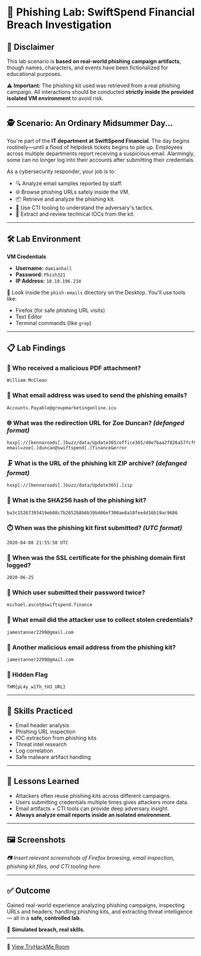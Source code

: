 # 🎯 Phishing Lab: SwiftSpend Financial Breach Investigation

## 📘 Disclaimer

This lab scenario is **based on real-world phishing campaign artifacts**, though names, characters, and events have been fictionalized for educational purposes.

⚠️ **Important:** The phishing kit used was retrieved from a real phishing campaign. All interactions should be conducted **strictly inside the provided isolated VM environment** to avoid risk.

---

## 🕵️ Scenario: An Ordinary Midsummer Day...

You're part of the **IT department at SwiftSpend Financial**. The day begins routinely—until a flood of helpdesk tickets begins to pile up. Employees across multiple departments report receiving a suspicious email. Alarmingly, some can no longer log into their accounts after submitting their credentials.

As a cybersecurity responder, your job is to:

- 🔍 Analyze email samples reported by staff.
- 🌐 Browse phishing URLs safely inside the VM.
- 📦 Retrieve and analyze the phishing kit.
- 🧠 Use CTI tooling to understand the adversary's tactics.
- 💾 Extract and review technical IOCs from the kit.

---

## 🛠️ Lab Environment

**VM Credentials**
- **Username:** `damianhall`
- **Password:** `Phish321`
- **IP Address:** `10.10.196.234`

📁 Look inside the `phish-emails` directory on the Desktop. You'll use tools like:
- Firefox (for safe phishing URL visits)
- Text Editor
- Terminal commands (like `grep`)

---

## 📋 Lab Findings

### 👤 Who received a malicious PDF attachment?
```
William McClean
```

### 📧 What email address was used to send the phishing emails?
```
Accounts.Payable@groupmarketingonline.icu
```

### 🌐 What was the redirection URL for Zoe Duncan? *(defanged format)*
```
hxxp[://]kennaroads[.]buzz/data/Update365/office365/40e7baa2f826a57fcf04e5202526f8bd/?email=zoe[.]duncan@swiftspend[.]finance&error
```

### 🗜️ What is the URL of the phishing kit ZIP archive? *(defanged format)*
```
hxxp[://]kennaroads[.]buzz/data/Update365[.]zip
```

### 🔐 What is the SHA256 hash of the phishing kit?
```
ba3c15267393419eb08c7b2652b8b6b39b406ef300ae8a18fee4d16b19ac9686
```

### ⏱️ When was the phishing kit first submitted? *(UTC format)*
```
2020-04-08 21:55:50 UTC
```

### 🧾 When was the SSL certificate for the phishing domain first logged?
```
2020-06-25
```

### 🔁 Which user submitted their password twice?
```
michael.ascot@swiftspend.finance
```

### 🎣 What email did the attacker use to collect stolen credentials?
```
jamestanner2299@gmail.com
```

### 📮 Another malicious email address from the phishing kit?
```
jamestanner2299@gmail.com
```

### 🏁 Hidden Flag
```
THM{pL4y_w1Th_tH3_URL}
```

---

## 🔐 Skills Practiced

- Email header analysis  
- Phishing URL inspection  
- IOC extraction from phishing kits  
- Threat intel research  
- Log correlation  
- Safe malware artifact handling  

---

## 🧠 Lessons Learned

- Attackers often reuse phishing kits across different campaigns.
- Users submitting credentials multiple times gives attackers more data.
- Email artifacts + CTI tools can provide deep adversary insight.
- **Always analyze email reports inside an isolated environment.**

---

## 🖼️ Screenshots

*📷 Insert relevant screenshots of Firefox browsing, email inspection, phishing kit files, and CTI tooling here.*

---

## ✅ Outcome

Gained real-world experience analyzing phishing campaigns, inspecting URLs and headers, handling phishing kits, and extracting threat intelligence — all in a **safe, controlled lab**.

🧪 **Simulated breach, real skills.**

---

🔗 [View TryHackMe Room](https://tryhackme.com/room/phishingemails2rytmuv)
